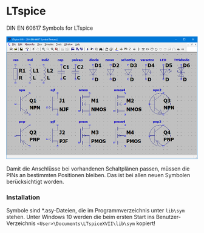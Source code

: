 # LTspice
DIN EN 60617 Symbols for LTspice

<img src="./DIN EN 60617 Symbol Test.png" alt="European Symbols in LTspice"/>

Damit die Anschlüsse bei vorhandenen Schaltplänen passen, müssen die PINs an bestimmten Positionen bleiben. Das ist bei allen neuen Symbolen berücksichtigt worden.

### Installation

Symbole sind \*.asy-Dateien, die im Programmverzeichnis unter `lib\sym` stehen. Unter Windows 10 werden die beim ersten Start ins Benutzer-Verzeichnis `<User>\Documents\LTspiceXVII\lib\sym` kopiert!



